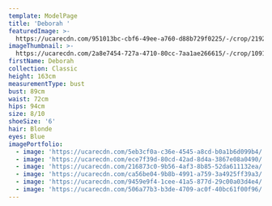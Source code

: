 ```yaml
---
template: ModelPage
title: 'Deborah '
featuredImage: >-
  https://ucarecdn.com/951013bc-cbf6-49ee-a760-d88b729f0225/-/crop/2192x954/0,0/-/preview/
imageThumbnail: >-
  https://ucarecdn.com/2a8e7454-727a-4710-80cc-7aa1ae266615/-/crop/1091x1354/629,0/-/preview/
firstName: Deborah
collection: Classic
height: 163cm
measurementType: bust
bust: 89cm
waist: 72cm
hips: 94cm
size: 8/10
shoeSize: '6'
hair: Blonde
eyes: Blue
imagePortfolio:
  - image: 'https://ucarecdn.com/5eb3cf0a-c36e-4545-a8cd-b0a1b6d099b4/'
  - image: 'https://ucarecdn.com/ece7f39d-80cd-42ad-8d4a-3867e08a0490/'
  - image: 'https://ucarecdn.com/216873c0-9b56-4af3-8b85-52da611132ea/'
  - image: 'https://ucarecdn.com/ca56be04-9b8b-4991-a759-3a4925ff39a3/'
  - image: 'https://ucarecdn.com/9459e9f4-1cee-41a5-877d-29c00a03d4e4/'
  - image: 'https://ucarecdn.com/506a77b3-b3de-4709-ac0f-40bc61f00f96/'
---
```


